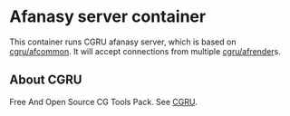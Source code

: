 # Afanasy server container

This container runs CGRU afanasy server, which is based on [cgru/afcommon](https://hub.docker.com/r/cgru/afcommon/).
It will accept connections from multiple [cgru/afrender](https://hub.docker.com/r/cgru/afrender/)s.

## About CGRU

Free And Open Source CG Tools Pack. See [CGRU](http://cgru.info/).